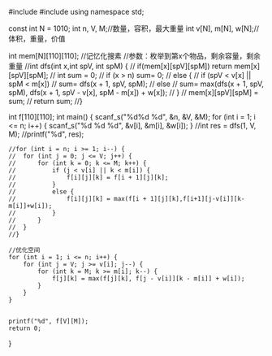 #include<iostream>
#include<cstring>
using namespace std;

const int N = 1010;
int n, V, M;//数量，容积，最大重量
int v[N], m[N], w[N];//体积，重量，价值

int mem[N][110][110];
//记忆化搜素
//参数：枚举到第x个物品，剩余容量，剩余重量
//int dfs(int x,int spV, int spM) {
//	if(mem[x][spV][spM]) return mem[x][spV][spM];
//	int sum = 0;
//	if (x > n) sum= 0;
//	else {
//		if (spV < v[x] || spM < m[x])
//			sum= dfs(x + 1, spV, spM);
//		else
//			sum= max(dfs(x + 1, spV, spM), dfs(x + 1, spV - v[x], spM - m[x]) + w[x]);
//	}
//	mem[x][spV][spM] = sum;
//	return sum;
//}



int f[110][110];
int main() {
	scanf_s("%d%d %d", &n, &V, &M);
	for (int i = 1; i <= n; i++) {
		scanf_s("%d %d %d", &v[i], &m[i], &w[i]);
	}
	//int res = dfs(1, V, M);
	//printf("%d", res);

	//for (int i = n; i >= 1; i--) {
	//	for (int j = 0; j <= V; j++) {
	//		for (int k = 0; k <= M; k++) {
	//			if (j < v[i] || k < m[i]) {
	//				f[i][j][k] = f[i + 1][j][k];
	//			}
	//			else {
	//				f[i][j][k] = max(f[i + 1][j][k],f[i+1][j-v[i]][k-m[i]]+w[i]);
	//			}
	//		}
	//	}
	//}

	//优化空间
	for (int i = 1; i <= n; i++) {
		for (int j = V; j >= v[i]; j--) {
			for (int k = M; k >= m[i]; k--) {
				f[j][k] = max(f[j][k], f[j - v[i]][k - m[i]] + w[i]);
			}
		}
	}


	printf("%d", f[V][M]);
	return 0;
}
